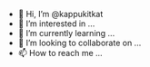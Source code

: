 - 👋 Hi, I’m @kappukitkat
- 👀 I’m interested in ...
- 🌱 I’m currently learning ...
- 💞️ I’m looking to collaborate on ...
- 📫 How to reach me ...

<!---
kappukitkat/kappukitkat is a ✨ special ✨ repository because its `README.md` (this file) appears on your GitHub profile.
You can click the Preview link to take a look at your changes.
--->
